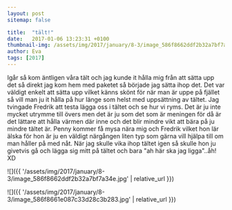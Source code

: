 ```yaml
---
layout: post
sitemap: false

title:  "tält!"
date:   2017-01-06 13:23:31 +0100
thumbnail-img: /assets/img/2017/january/8-3/image_586f8662ddf2b32a7bf7a34e.jpg
author: Eva
tags: [2017]
---
```


Igår så kom äntligen våra tält och jag kunde it hålla mig från att sätta upp det så direkt jag kom hem med paketet så började jag sätta ihop det. Det var väldigt enkelt att sätta upp vilket känns skönt för när man är uppe på fjället så vill man ju it hålla på hur länge som helst med uppsättning av tältet. Jag tvingade Fredrik att testa lägga oss i tältet och se hur vi ryms. Det är ju inte mycket utrymme till övers men det är ju som det som är meningen för då är det lättare att hålla värmen där inne och det blir mindre vikt att bära på ju mindre tältet är. Penny kommer få mysa nära mig och Fredrik vilket hon lär älska för hon är ju en väldigt närgången liten typ som gärna vill hjälpa till om man håller på med nåt. När jag skulle vika ihop tältet igen så skulle hon ju givetvis gå och lägga sig mitt på tältet och bara "ah här ska jag ligga"..åh! XD

![]({{ '/assets/img/2017/january/8-3/image_586f8662ddf2b32a7bf7a34e.jpg'  | relative_url }})

![]({{ '/assets/img/2017/january/8-3/image_586f8661e087c33d28c3b283.jpg'  | relative_url }})

